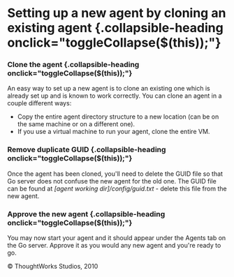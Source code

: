 
 

Setting up a new agent by cloning an existing agent {.collapsible-heading onclick="toggleCollapse($(this));"}
===================================================

### Clone the agent {.collapsible-heading onclick="toggleCollapse($(this));"}

An easy way to set up a new agent is to clone an existing one which is
already set up and is known to work correctly. You can clone an agent in
a couple different ways:

-   Copy the entire agent directory structure to a new location (can be
    on the same machine or on a different one).
-   If you use a virtual machine to run your agent, clone the entire VM.

### Remove duplicate GUID {.collapsible-heading onclick="toggleCollapse($(this));"}

Once the agent has been cloned, you'll need to delete the GUID file so
that Go server does not confuse the new agent for the old one. The GUID
file can be found at *[agent working dir]/config/guid.txt* - delete this
file from the new agent.

### Approve the new agent {.collapsible-heading onclick="toggleCollapse($(this));"}

You may now start your agent and it should appear under the Agents tab
on the Go server. Approve it as you would any new agent and you're ready
to go.





© ThoughtWorks Studios, 2010

